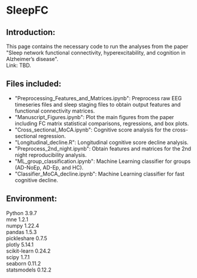 # SleepFC

## Introduction:
This page contains the necessary code to run the analyses from the paper "Sleep network functional connectivity, hyperexcitability, and cognition in Alzheimer’s disease".  
Link: TBD.  

## Files included:  
* "Preprocessing_Features_and_Matrices.ipynb": Preprocess raw EEG timeseries files and sleep staging files to obtain output features and functional connectivity matrices.  
* "Manuscript_Figures.ipynb": Plot the main figures from the paper including FC matrix statistical comparisons, regressions, and box plots.  
* "Cross_sectional_MoCA.ipynb": Cognitive score analysis for the cross-sectional regression.  
* "Longitudinal_decline.R": Longitudinal cognitive score decline analysis.  
* "Preprocess_2nd_night.ipynb": Obtain features and matrices for the 2nd night reproducibility analysis.  
* "ML_group_classification.ipynb": Machine Learning classifier for groups (AD-NoEp, AD-Ep, and HC).  
* "Classifier_MoCA_decline.ipynb": Machine Learning classifier for fast cognitive decline.  

## Environment:  
Python 3.9.7  
mne 1.2.1  
numpy 1.22.4  
pandas 1.5.3  
pickleshare 0.7.5  
plotly 5.14.1  
scikit-learn 0.24.2  
scipy 1.7.1  
seaborn 0.11.2  
statsmodels 0.12.2  
